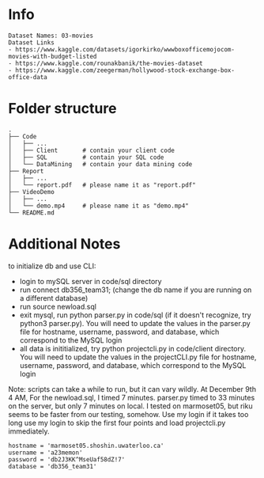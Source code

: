 # Info

```
Dataset Names: 03-movies
Dataset Links
- https://www.kaggle.com/datasets/igorkirko/wwwboxofficemojocom-movies-with-budget-listed
- https://www.kaggle.com/rounakbanik/the-movies-dataset
- https://www.kaggle.com/zeegerman/hollywood-stock-exchange-box-office-data
```

# Folder structure

```
.
├── Code
│   ├── ...
│   ├── Client       # contain your client code
│   ├── SQL          # contain your SQL code
│   └── DataMining   # contain your data mining code
├── Report
│   ├── ...
│   └── report.pdf   # please name it as "report.pdf"
├── VideoDemo
│   ├── ...
│   └── demo.mp4     # please name it as "demo.mp4"
└── README.md
```

# Additional Notes

to initialize db and use CLI:
- login to mySQL server in code/sql directory 
- run connect db356_team31; (change the db name if you are running on a different database)
- run source newload.sql
- exit mysql, run python parser.py in code/sql (if it doesn't recognize, try python3 parser.py). You will need to update the values in the parser.py file for hostname, username, password, and database, which correspond to the MySQL login 
- all data is inititialized, try python projectcli.py in code/client directory. You will need to update the values in the projectCLI.py file for hostname, username, password, and database, which correspond to the MySQL login 

Note: scripts can take a while to run, but it can vary wildly. At December 9th 4 AM, For the newload.sql, I timed 7 minutes. parser.py timed to 33 minutes on the server, but only 7 minutes on local. I tested on marmoset05, but riku seems to be faster from our testing, somehow. Use my login if it takes too long use my login to skip the first four points and load projectcli.py immediately.

```
hostname = 'marmoset05.shoshin.uwaterloo.ca'
username = 'a23memon' 
password = 'db2J3KK^MseUaf58dZ!7'
database = 'db356_team31'
```
